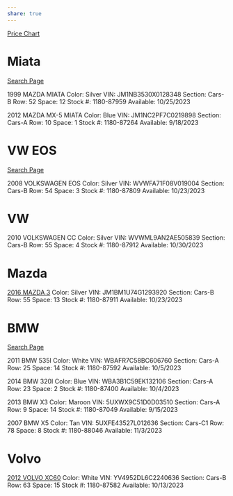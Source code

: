 ```yaml
---
share: true
---
```


[Price Chart](https://www.lkqpickyourpart.com/prices/tampa-1180/)

# Miata
[Search Page](https://www.lkqpickyourpart.com/inventory/tampa-1180/?search=miata)

1999 MAZDA MIATA
Color: Silver
VIN: JM1NB3530X0128348
Section: Cars-B  Row: 52  Space: 12
Stock #: 1180-87959
Available: 10/25/2023

2012 MAZDA MX-5 MIATA
Color: Blue
VIN: JM1NC2PF7C0219898
Section: Cars-A  Row: 10  Space: 1
Stock #: 1180-87264
Available: 9/18/2023

# VW EOS
[Search Page](https://www.lkqpickyourpart.com/inventory/tampa-1180/?search=eos)

2008 VOLKSWAGEN EOS
Color: Silver
VIN: WVWFA71F08V019004
Section: Cars-B  Row: 54  Space: 3
Stock #: 1180-87809
Available: 10/23/2023

# VW
2010 VOLKSWAGEN CC
Color: Silver
VIN: WVWML9AN2AE505839
Section: Cars-B  Row: 55  Space: 4
Stock #: 1180-87912
Available: 10/30/2023

# Mazda

[2016 MAZDA 3](https://www.lkqpickyourpart.com/inventory/tampa-1180/2016-mazda-3/)
Color: Silver
VIN: JM1BM1U74G1293920
Section: Cars-B  Row: 55  Space: 13
Stock #: 1180-87911
Available: 10/23/2023


# BMW
[Search Page](https://www.lkqpickyourpart.com/inventory/tampa-1180/?search=bmw)

2011 BMW 535I
Color: White
VIN: WBAFR7C58BC606760
Section: Cars-A  Row: 25  Space: 14
Stock #: 1180-87592
Available: 10/5/2023

2014 BMW 320I
Color: Blue
VIN: WBA3B1C59EK132106
Section: Cars-A  Row: 23  Space: 2
Stock #: 1180-87400
Available: 10/4/2023

2013 BMW X3
Color: Maroon
VIN: 5UXWX9C51D0D03510
Section: Cars-A  Row: 9  Space: 14
Stock #: 1180-87049
Available: 9/15/2023

2007 BMW X5
Color: Tan
VIN: 5UXFE43527L012636
Section: Cars-C1  Row: 78  Space: 8
Stock #: 1180-88046
Available: 11/3/2023

# Volvo
[2012 VOLVO XC60](https://www.lkqpickyourpart.com/inventory/tampa-1180/2012-volvo-xc60/)
Color: White
VIN: YV4952DL6C2240636
Section: Cars-B  Row: 63  Space: 15
Stock #: 1180-87582
Available: 10/13/2023

